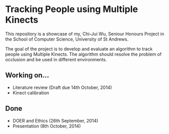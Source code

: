Tracking People using Multiple Kinects
=======================

This repository is a showcase of my, Chi-Jui Wu, Seniour Honours Project in the School of Computer Science, University of St Andrews.

The goal of the project is to develop and evaluate an algorithm to track people using Multiple Kinects. The algorithm should resolve the problem of occlusion and be used in different environments.

## Working on...

* Literature review (Draft due 14th October, 2014)
* Kinect calibration

## Done

* DOER and Ethics (26th September, 2014)
* Presentation (8th October, 2014)